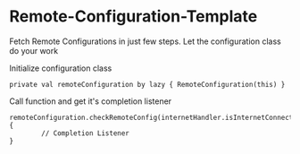 # Remote-Configuration-Template

Fetch Remote Configurations in just few steps. Let the configuration class do your work

Initialize configuration class

    private val remoteConfiguration by lazy { RemoteConfiguration(this) }

Call function and get it's completion listener

    remoteConfiguration.checkRemoteConfig(internetHandler.isInternetConnected) {
            // Completion Listener
    }
